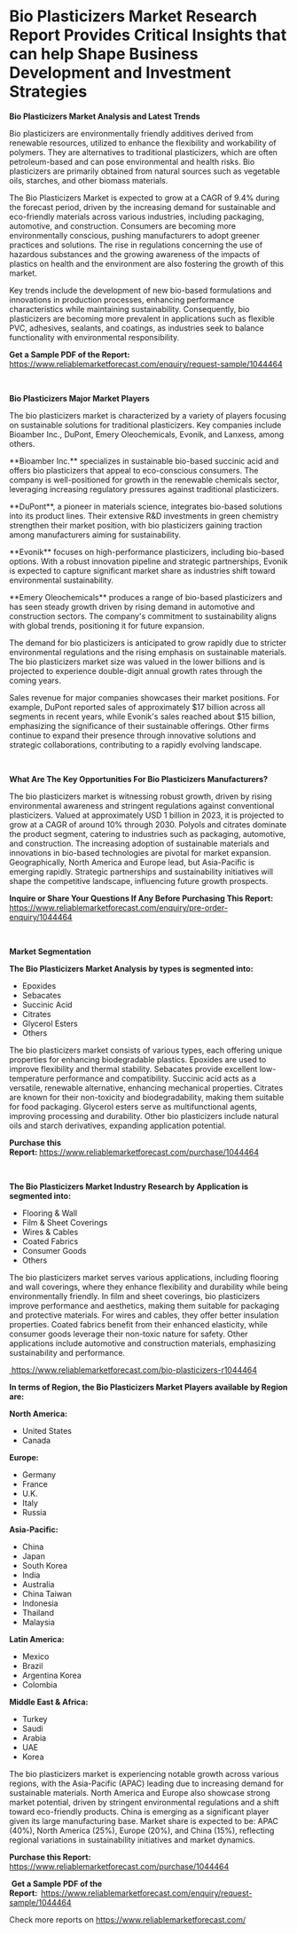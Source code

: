 <p><h1>Bio Plasticizers Market Research Report Provides Critical Insights that can help Shape Business Development and Investment Strategies</h1></p><p><strong>Bio Plasticizers Market Analysis and Latest Trends</strong></p>
<p><p>Bio plasticizers are environmentally friendly additives derived from renewable resources, utilized to enhance the flexibility and workability of polymers. They are alternatives to traditional plasticizers, which are often petroleum-based and can pose environmental and health risks. Bio plasticizers are primarily obtained from natural sources such as vegetable oils, starches, and other biomass materials.</p><p>The Bio Plasticizers Market is expected to grow at a CAGR of 9.4% during the forecast period, driven by the increasing demand for sustainable and eco-friendly materials across various industries, including packaging, automotive, and construction. Consumers are becoming more environmentally conscious, pushing manufacturers to adopt greener practices and solutions. The rise in regulations concerning the use of hazardous substances and the growing awareness of the impacts of plastics on health and the environment are also fostering the growth of this market.</p><p>Key trends include the development of new bio-based formulations and innovations in production processes, enhancing performance characteristics while maintaining sustainability. Consequently, bio plasticizers are becoming more prevalent in applications such as flexible PVC, adhesives, sealants, and coatings, as industries seek to balance functionality with environmental responsibility.</p></p>
<p><strong>Get a Sample PDF of the Report:&nbsp;</strong> <a href="https://www.reliablemarketforecast.com/enquiry/request-sample/1044464?utm_campaign=2250&utm_medium=2&utm_source=Github&utm_content=ia&utm_term=30012025&utm_id=bio-plasticizers">https://www.reliablemarketforecast.com/enquiry/request-sample/1044464</a></p>
<p>&nbsp;</p>
<p><strong>Bio Plasticizers Major Market Players</strong></p>
<p><p>The bio plasticizers market is characterized by a variety of players focusing on sustainable solutions for traditional plasticizers. Key companies include Bioamber Inc., DuPont, Emery Oleochemicals, Evonik, and Lanxess, among others.</p><p>**Bioamber Inc.** specializes in sustainable bio-based succinic acid and offers bio plasticizers that appeal to eco-conscious consumers. The company is well-positioned for growth in the renewable chemicals sector, leveraging increasing regulatory pressures against traditional plasticizers.</p><p>**DuPont**, a pioneer in materials science, integrates bio-based solutions into its product lines. Their extensive R&D investments in green chemistry strengthen their market position, with bio plasticizers gaining traction among manufacturers aiming for sustainability.</p><p>**Evonik** focuses on high-performance plasticizers, including bio-based options. With a robust innovation pipeline and strategic partnerships, Evonik is expected to capture significant market share as industries shift toward environmental sustainability.</p><p>**Emery Oleochemicals** produces a range of bio-based plasticizers and has seen steady growth driven by rising demand in automotive and construction sectors. The company's commitment to sustainability aligns with global trends, positioning it for future expansion.</p><p>The demand for bio plasticizers is anticipated to grow rapidly due to stricter environmental regulations and the rising emphasis on sustainable materials. The bio plasticizers market size was valued in the lower billions and is projected to experience double-digit annual growth rates through the coming years.</p><p>Sales revenue for major companies showcases their market positions. For example, DuPont reported sales of approximately $17 billion across all segments in recent years, while Evonik's sales reached about $15 billion, emphasizing the significance of their sustainable offerings. Other firms continue to expand their presence through innovative solutions and strategic collaborations, contributing to a rapidly evolving landscape.</p></p>
<p>&nbsp;</p>
<p><strong>What Are The Key Opportunities For Bio Plasticizers Manufacturers?</strong></p>
<p><p>The bio plasticizers market is witnessing robust growth, driven by rising environmental awareness and stringent regulations against conventional plasticizers. Valued at approximately USD 1 billion in 2023, it is projected to grow at a CAGR of around 10% through 2030. Polyols and citrates dominate the product segment, catering to industries such as packaging, automotive, and construction. The increasing adoption of sustainable materials and innovations in bio-based technologies are pivotal for market expansion. Geographically, North America and Europe lead, but Asia-Pacific is emerging rapidly. Strategic partnerships and sustainability initiatives will shape the competitive landscape, influencing future growth prospects.</p></p>
<p><strong>Inquire or Share Your Questions If Any Before Purchasing This Report:</strong> <a href="https://www.reliablemarketforecast.com/enquiry/pre-order-enquiry/1044464?utm_campaign=2250&utm_medium=2&utm_source=Github&utm_content=ia&utm_term=30012025&utm_id=bio-plasticizers">https://www.reliablemarketforecast.com/enquiry/pre-order-enquiry/1044464</a></p>
<p>&nbsp;</p>
<p><strong>Market Segmentation</strong></p>
<p><strong>The Bio Plasticizers Market Analysis by types is segmented into:</strong></p>
<p><ul><li>Epoxides</li><li>Sebacates</li><li>Succinic Acid</li><li>Citrates</li><li>Glycerol Esters</li><li>Others</li></ul></p>
<p><p>The bio plasticizers market consists of various types, each offering unique properties for enhancing biodegradable plastics. Epoxides are used to improve flexibility and thermal stability. Sebacates provide excellent low-temperature performance and compatibility. Succinic acid acts as a versatile, renewable alternative, enhancing mechanical properties. Citrates are known for their non-toxicity and biodegradability, making them suitable for food packaging. Glycerol esters serve as multifunctional agents, improving processing and durability. Other bio plasticizers include natural oils and starch derivatives, expanding application potential.</p></p>
<p><strong>Purchase this Report:&nbsp;</strong><a href="https://www.reliablemarketforecast.com/purchase/1044464?utm_campaign=2250&utm_medium=2&utm_source=Github&utm_content=ia&utm_term=30012025&utm_id=bio-plasticizers">https://www.reliablemarketforecast.com/purchase/1044464</a></p>
<p>&nbsp;</p>
<p><strong>The Bio Plasticizers Market Industry Research by Application is segmented into:</strong></p>
<p><ul><li>Flooring & Wall</li><li>Film & Sheet Coverings</li><li>Wires & Cables</li><li>Coated Fabrics</li><li>Consumer Goods</li><li>Others</li></ul></p>
<p><p>The bio plasticizers market serves various applications, including flooring and wall coverings, where they enhance flexibility and durability while being environmentally friendly. In film and sheet coverings, bio plasticizers improve performance and aesthetics, making them suitable for packaging and protective materials. For wires and cables, they offer better insulation properties. Coated fabrics benefit from their enhanced elasticity, while consumer goods leverage their non-toxic nature for safety. Other applications include automotive and construction materials, emphasizing sustainability and performance.</p></p>
<p><a href="https://www.reliablemarketforecast.com/bio-plasticizers-r1044464?utm_campaign=2250&utm_medium=2&utm_source=Github&utm_content=ia&utm_term=30012025&utm_id=bio-plasticizers">&nbsp;https://www.reliablemarketforecast.com/bio-plasticizers-r1044464</a></p>
<p><strong>In terms of Region, the Bio Plasticizers Market Players available by Region are:</strong></p>
<p>
    <p> <strong> North America: </strong>
        <ul>
            <li>United States</li>
            <li>Canada</li>
        </ul>
        </p> 
    <p> <strong> Europe: </strong>
        <ul>
            <li>Germany</li>
            <li>France</li>
            <li>U.K.</li>
            <li>Italy</li>
            <li>Russia</li>
        </ul>
        </p> 
    <p> <strong> Asia-Pacific: </strong>
        <ul>
            <li>China</li>
            <li>Japan</li>
            <li>South Korea</li>
            <li>India</li>
            <li>Australia</li>
            <li>China Taiwan</li>
            <li>Indonesia</li>
            <li>Thailand</li>
            <li>Malaysia</li>
        </ul>
        </p> 
    <p> <strong> Latin America: </strong>
        <ul>
            <li>Mexico</li>
            <li>Brazil</li>
            <li>Argentina Korea</li>
            <li>Colombia</li>
        </ul>
        </p> 
    <p> <strong> Middle East & Africa: </strong>
        <ul>
            <li>Turkey</li>
            <li>Saudi</li>
            <li>Arabia</li>
            <li>UAE</li>
            <li>Korea</li>
        </ul>
    </p>
    </p>
<p><p>The bio plasticizers market is experiencing notable growth across various regions, with the Asia-Pacific (APAC) leading due to increasing demand for sustainable materials. North America and Europe also showcase strong market potential, driven by stringent environmental regulations and a shift toward eco-friendly products. China is emerging as a significant player given its large manufacturing base. Market share is expected to be: APAC (40%), North America (25%), Europe (20%), and China (15%), reflecting regional variations in sustainability initiatives and market dynamics.</p></p>
<p><strong>Purchase this Report: </strong><a href="https://www.reliablemarketforecast.com/purchase/1044464?utm_campaign=2250&utm_medium=2&utm_source=Github&utm_content=ia&utm_term=30012025&utm_id=bio-plasticizers">https://www.reliablemarketforecast.com/purchase/1044464</a></p>
<p>&nbsp;<strong>Get a Sample PDF of the Report:&nbsp;&nbsp;</strong><a href="https://www.reliablemarketforecast.com/enquiry/request-sample/1044464?utm_campaign=2250&utm_medium=2&utm_source=Github&utm_content=ia&utm_term=30012025&utm_id=bio-plasticizers">https://www.reliablemarketforecast.com/enquiry/request-sample/1044464</a></p>
<p><strong></strong></p>
<p>Check more reports on <a href="https://www.reliablemarketforecast.com/?utm_campaign=2250&utm_medium=2&utm_source=Github&utm_content=ia&utm_term=30012025&utm_id=bio-plasticizers">https://www.reliablemarketforecast.com/</a></p>